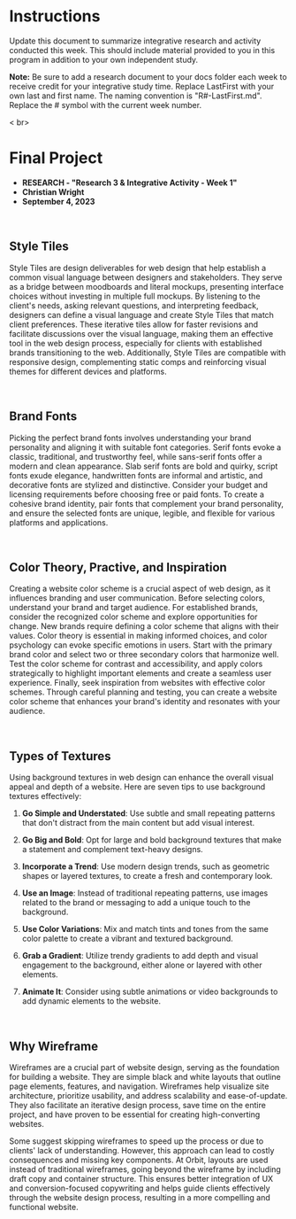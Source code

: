 # Instructions 
Update this document to summarize integrative research and activity conducted this week. This should include material provided to you in this program in addition to your own independent study.    

**Note:** Be sure to add a research document to your docs folder each week to receive credit for your integrative study time. Replace LastFirst with your own last and first name. The naming convention is "R#-LastFirst.md". Replace the # symbol with the current week number.   

< br> 

# Final Project 

* **RESEARCH - "Research 3 & Integrative Activity - Week 1"**
* **Christian Wright**
* **September 4, 2023**

<br>

## Style Tiles 

Style Tiles are design deliverables for web design that help establish a common visual language between designers and stakeholders. They serve as a bridge between moodboards and literal mockups, presenting interface choices without investing in multiple full mockups. By listening to the client's needs, asking relevant questions, and interpreting feedback, designers can define a visual language and create Style Tiles that match client preferences. These iterative tiles allow for faster revisions and facilitate discussions over the visual language, making them an effective tool in the web design process, especially for clients with established brands transitioning to the web. Additionally, Style Tiles are compatible with responsive design, complementing static comps and reinforcing visual themes for different devices and platforms.

<br>

## Brand Fonts 

Picking the perfect brand fonts involves understanding your brand personality and aligning it with suitable font categories. Serif fonts evoke a classic, traditional, and trustworthy feel, while sans-serif fonts offer a modern and clean appearance. Slab serif fonts are bold and quirky, script fonts exude elegance, handwritten fonts are informal and artistic, and decorative fonts are stylized and distinctive. Consider your budget and licensing requirements before choosing free or paid fonts. To create a cohesive brand identity, pair fonts that complement your brand personality, and ensure the selected fonts are unique, legible, and flexible for various platforms and applications.

<br>

## Color Theory, Practive, and Inspiration 

Creating a website color scheme is a crucial aspect of web design, as it influences branding and user communication. Before selecting colors, understand your brand and target audience. For established brands, consider the recognized color scheme and explore opportunities for change. New brands require defining a color scheme that aligns with their values. Color theory is essential in making informed choices, and color psychology can evoke specific emotions in users. Start with the primary brand color and select two or three secondary colors that harmonize well. Test the color scheme for contrast and accessibility, and apply colors strategically to highlight important elements and create a seamless user experience. Finally, seek inspiration from websites with effective color schemes. Through careful planning and testing, you can create a website color scheme that enhances your brand's identity and resonates with your audience.

<br>


## Types of Textures 

Using background textures in web design can enhance the overall visual appeal and depth of a website. Here are seven tips to use background textures effectively:

1. **Go Simple and Understated**: Use subtle and small repeating patterns that don't distract from the main content but add visual interest.

2. **Go Big and Bold**: Opt for large and bold background textures that make a statement and complement text-heavy designs.

3. **Incorporate a Trend**: Use modern design trends, such as geometric shapes or layered textures, to create a fresh and contemporary look.

4. **Use an Image**: Instead of traditional repeating patterns, use images related to the brand or messaging to add a unique touch to the background.

5. **Use Color Variations**: Mix and match tints and tones from the same color palette to create a vibrant and textured background.

6. **Grab a Gradient**: Utilize trendy gradients to add depth and visual engagement to the background, either alone or layered with other elements.

7. **Animate It**: Consider using subtle animations or video backgrounds to add dynamic elements to the website.


<br>

## Why Wireframe

Wireframes are a crucial part of website design, serving as the foundation for building a website. They are simple black and white layouts that outline page elements, features, and navigation. Wireframes help visualize site architecture, prioritize usability, and address scalability and ease-of-update. They also facilitate an iterative design process, save time on the entire project, and have proven to be essential for creating high-converting websites.

Some suggest skipping wireframes to speed up the process or due to clients' lack of understanding. However, this approach can lead to costly consequences and missing key components. At Orbit, layouts are used instead of traditional wireframes, going beyond the wireframe by including draft copy and container structure. This ensures better integration of UX and conversion-focused copywriting and helps guide clients effectively through the website design process, resulting in a more compelling and functional website.

<br>


